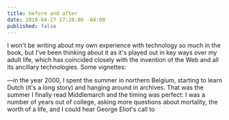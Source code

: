 ```yaml
---
title: before and after
date: 2018-04-27 17:28:00 -04:00
published: false
---
```


I won't be writing about my own experience with technology so much in the book, but I've been thinking about it as it's played out in key ways over my adult life, which has coincided closely with the invention of the Web and all its ancillary technologies. Some vignettes:

—in the year 2000, I spent the summer in northern Belgium, starting to learn Dutch (it's a long story) and hanging around in archives. That was the summer I finally read Middlemarch and the timing was perfect: I was a number of years out of college, asking more questions about mortality, the worth of a life, and I could hear George Eliot's call to